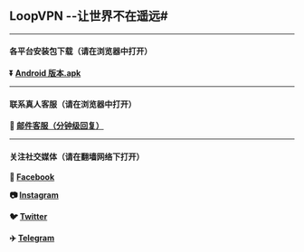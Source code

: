 ## LoopVPN --让世界不在遥远#
- - - -
#### 各平台安装包下载（请在浏览器中打开）

**:arrow_double_down: [Android 版本.apk](https://github.com)**


- - - -
#### 联系真人客服（请在浏览器中打开）

**:e-mail: [邮件客服（分钟级回复）](mailto:service@loopvpn.net)**
- - - -
#### 关注社交媒体（请在翻墙网络下打开）
**:couple: [Facebook](https://www.facebook.com/loopvpn/)** 

**:camera: [Instagram](https://www.instagram.com/loopvpn/)**

**:bird: [Twitter](https://twitter.com/loopvpn)** 

**:airplane: [Telegram](http://t.me/loopvpn)**
###
